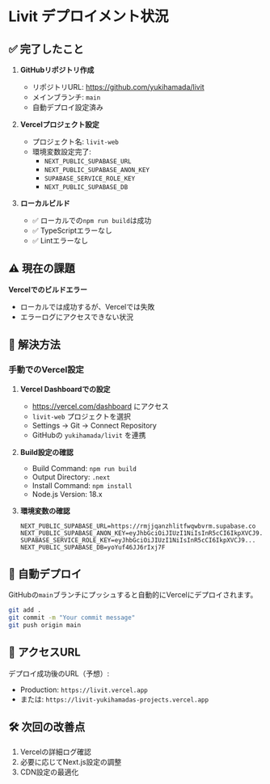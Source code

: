 # Livit デプロイメント状況

## ✅ 完了したこと

1. **GitHubリポジトリ作成**
   - リポジトリURL: https://github.com/yukihamada/livit
   - メインブランチ: `main`
   - 自動デプロイ設定済み

2. **Vercelプロジェクト設定**
   - プロジェクト名: `livit-web`
   - 環境変数設定完了:
     - `NEXT_PUBLIC_SUPABASE_URL`
     - `NEXT_PUBLIC_SUPABASE_ANON_KEY`
     - `SUPABASE_SERVICE_ROLE_KEY`
     - `NEXT_PUBLIC_SUPABASE_DB`

3. **ローカルビルド**
   - ✅ ローカルでの`npm run build`は成功
   - ✅ TypeScriptエラーなし
   - ✅ Lintエラーなし

## ⚠️ 現在の課題

**Vercelでのビルドエラー**
- ローカルでは成功するが、Vercelでは失敗
- エラーログにアクセスできない状況

## 🔧 解決方法

### 手動でのVercel設定

1. **Vercel Dashboardでの設定**
   - https://vercel.com/dashboard にアクセス
   - `livit-web` プロジェクトを選択
   - Settings → Git → Connect Repository
   - GitHubの `yukihamada/livit` を連携

2. **Build設定の確認**
   - Build Command: `npm run build`
   - Output Directory: `.next`
   - Install Command: `npm install`
   - Node.js Version: 18.x

3. **環境変数の確認**
   ```
   NEXT_PUBLIC_SUPABASE_URL=https://rmjjqanzhlitfwqwbvrm.supabase.co
   NEXT_PUBLIC_SUPABASE_ANON_KEY=eyJhbGciOiJIUzI1NiIsInR5cCI6IkpXVCJ9...
   SUPABASE_SERVICE_ROLE_KEY=eyJhbGciOiJIUzI1NiIsInR5cCI6IkpXVCJ9...
   NEXT_PUBLIC_SUPABASE_DB=yoYuf46JJ6rIxj7F
   ```

## 🚀 自動デプロイ

GitHubの`main`ブランチにプッシュすると自動的にVercelにデプロイされます。

```bash
git add .
git commit -m "Your commit message"
git push origin main
```

## 📱 アクセスURL

デプロイ成功後のURL（予想）:
- Production: `https://livit.vercel.app`
- または: `https://livit-yukihamadas-projects.vercel.app`

## 🛠 次回の改善点

1. Vercelの詳細ログ確認
2. 必要に応じてNext.js設定の調整
3. CDN設定の最適化